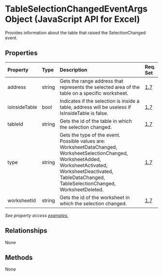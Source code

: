 # TableSelectionChangedEventArgs Object (JavaScript API for Excel)

Provides information about the table that raised the SelectionChanged event.

## Properties

| Property	   | Type	|Description| Req. Set|
|:---------------|:--------|:----------|:----|
|address|string|Gets the range address that represents the selected area of the table on a specific worksheet.|[1.7](../requirement-sets/excel-api-requirement-sets.md)|
|isInsideTable|bool|Indicates if the selection is inside a table, address will be useless if IsInsideTable is false.|[1.7](../requirement-sets/excel-api-requirement-sets.md)|
|tableId|string|Gets the id of the table in which the selection changed.|[1.7](../requirement-sets/excel-api-requirement-sets.md)|
|type|string|Gets the type of the event. Possible values are: WorksheetDataChanged, WorksheetSelectionChanged, WorksheetAdded, WorksheetActivated, WorksheetDeactivated, TableDataChanged, TableSelectionChanged, WorksheetDeleted.|[1.7](../requirement-sets/excel-api-requirement-sets.md)|
|worksheetId|string|Gets the id of the worksheet in which the selection changed.|[1.7](../requirement-sets/excel-api-requirement-sets.md)|

_See property access [examples.](#property-access-examples)_

## Relationships
None


## Methods
None

